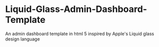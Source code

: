 # Liquid-Glass-Admin-Dashboard-Template
An admin dashboard template in html 5 inspired by Apple's Liquid glass design language
